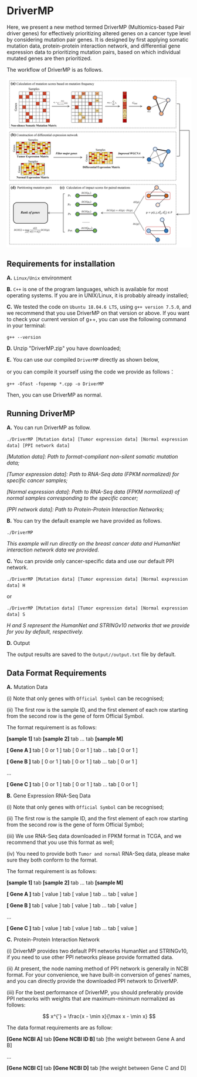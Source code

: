 # DriverMP

Here, we present a new method termed DriverMP (Multiomics-based Pair driver genes) for effectively prioritizing altered genes on a cancer type level by considering mutation pair genes. It is designed by first applying somatic mutation data, protein-protein interaction network, and differential gene expression data to prioritizing mutation pairs, based on which individual mutated genes are then prioritized.

The workflow of DriverMP is as follows.

![Workflow of DriverMP](./images/Workflow.png)

	
## Requirements for installation

**A.** `Linux/Unix` environment


**B.** `C++` is one of the program languages, which is available for most operating systems. If you are in UNIX/Linux, it is probably already installed;


**C.** We tested the code on `Ubuntu 18.04.6 LTS`, using `g++ version 7.5.0`, and we recommend that you use DriverMP on that version or above. If you want to check your current version of g++, you can use the following command in your terminal:


`g++ --version`


**D.** Unzip "DriverMP.zip" you have downloaded;


**E.** You can use our compiled `DriverMP` directly as shown below, 


or you can compile it yourself using the code we provide as follows：


`g++ -Ofast -fopenmp *.cpp -o DriverMP`


Then, you can use DriverMP as normal.

## Running DriverMP
		
**A.** You can run DriverMP as follow.

`./DriverMP [Mutation data] [Tumor expression data] [Normal expression data] [PPI network data]`


*[Mutation data]: Path to format-compliant non-silent somatic mutation data;*

*[Tumor expression data]: Path to RNA-Seq data (FPKM normalized) for specific cancer samples;*

*[Normal expression data]: Path to RNA-Seq data (FPKM normalized) of normal samples corresponding to the specific cancer;*

*[PPI network data]: Path to Protein-Protein Interaction Networks;*


**B.** You can try the default example we have provided as follows.

`./DriverMP`

*This example will run directly on the breast cancer data and HumanNet interaction network data we provided.*

				
**C.** You can provide only cancer-specific data and use our default PPI network.
				
`./DriverMP [Mutation data] [Tumor expression data] [Normal expression data] H`

or

`./DriverMP [Mutation data] [Tumor expression data] [Normal expression data] S`

*H and S represent the HumanNet and STRINGv10 networks that we provide for you by default, respectively.*
		

**D.** Output

The output results are saved to the `Output//output.txt` file by default.
	
## Data Format Requirements


**A.** Mutation Data

(i) Note that only genes with `Official Symbol` can be recognised;

(ii) The first row is the sample ID, and the first element of each row starting from the second row is the gene of form Official Symbol.

The format requirement is as follows:

**[sample 1]** tab **[sample 2]** tab … tab **[sample M]**

**[  Gene  A ]** tab [ 0 or 1 ] tab [ 0 or 1 ] tab … tab [ 0 or 1 ]

**[  Gene  B ]** tab [ 0 or 1 ] tab [ 0 or 1 ] tab … tab [ 0 or 1 ]

...
	    
**[  Gene  C ]** tab [ 0 or 1 ] tab [ 0 or 1 ] tab … tab [ 0 or 1 ]


**B.** Gene Expression RNA-Seq Data

(i) Note that only genes with `Official Symbol` can be recognised;

(ii) The first row is the sample ID, and the first element of each row starting from the second row is the gene of form Official Symbol;

(iii) We use RNA-Seq data downloaded in FPKM format in TCGA, and we recommend that you use this format as well;

(iv) You need to provide both `Tumor and normal` RNA-Seq data, please make sure they both conform to the format.

The format requirement is as follows:

**[sample 1]** tab **[sample 2]** tab … tab **[sample M]**

**[  Gene  A ]** tab [ value ] tab [ value ] tab … tab [ value ]

**[  Gene  B ]** tab [ value ] tab [ value ] tab … tab [ value ]

...
	    
**[  Gene  C ]** tab [ value ] tab [ value ] tab … tab [ value ]


**C.** Protein-Protein Interaction Network

(i) DriverMP provides two default PPI networks HumanNet and STRINGv10, if you need to use other PPI networks please provide formatted data.

(ii) At present, the node naming method of PPI network is generally in NCBI format. For your convenience, we have built-in conversion of genes' names, and you can directly provide the downloaded PPI network to DriverMP.

(iii) For the best performance of DriverMP, you should preferably provide PPI networks with weights that are maximum-minimum normalized as follows: 

$$
x^{'} = \frac{x - \min x}{\max x - \min x}
$$
		
The data format requirements are as follow: 
			
**[Gene NCBI A]** tab **[Gene NCBI ID B]** tab [the weight between Gene A and B]

...

**[Gene NCBI C]** tab **[Gene NCBI D]** tab [the weight between Gene C and D]
